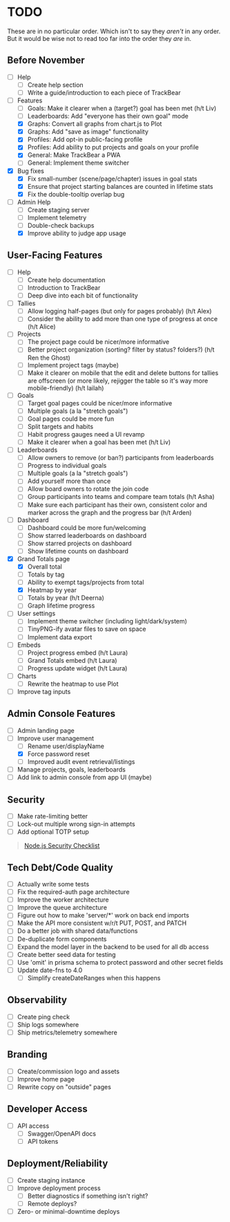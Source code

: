 # TODO

These are in no particular order. Which isn't to say they _aren't_ in any order. But it would be wise not to read too far into the order they _are_ in.

## Before November
- [ ] Help
  - [ ] Create help section
  - [ ] Write a guide/introduction to each piece of TrackBear
- [ ] Features
  - [ ] Goals: Make it clearer when a (target?) goal has been met (h/t Liv)
  - [ ] Leaderboards: Add "everyone has their own goal" mode
  - [X] Graphs: Convert all graphs from chart.js to Plot
  - [X] Graphs: Add "save as image" functionality
  - [X] Profiles: Add opt-in public-facing profile
  - [X] Profiles: Add ability to put projects and goals on your profile
  - [X] General: Make TrackBear a PWA
  - [ ] General: Implement theme switcher
- [X] Bug fixes
  - [X] Fix small-number (scene/page/chapter) issues in goal stats
  - [X] Ensure that project starting balances are counted in lifetime stats
  - [X] Fix the double-tooltip overlap bug
- [ ] Admin Help
  - [ ] Create staging server
  - [ ] Implement telemetry
  - [ ] Double-check backups
  - [X] Improve ability to judge app usage

## User-Facing Features
- [ ] Help
  - [ ] Create help documentation
  - [ ] Introduction to TrackBear
  - [ ] Deep dive into each bit of functionality
- [ ] Tallies
  - [ ] Allow logging half-pages (but only for pages probably) (h/t Alex)
  - [ ] Consider the ability to add more than one type of progress at once (h/t Alice)
- [ ] Projects
  - [ ] The project page could be nicer/more informative
  - [ ] Better project organization (sorting? filter by status? folders?) (h/t Ren the Ghost)
  - [ ] Implement project tags (maybe)
  - [ ] Make it clearer on mobile that the edit and delete buttons for tallies are offscreen (or more likely, rejigger the table so it's way more mobile-friendly) (h/t lailah)
- [ ] Goals
  - [ ] Target goal pages could be nicer/more informative
  - [ ] Multiple goals (a la "stretch goals")
  - [ ] Goal pages could be more fun
  - [ ] Split targets and habits
  - [ ] Habit progress gauges need a UI revamp
  - [ ] Make it clearer when a goal has been met (h/t Liv)
- [ ] Leaderboards
  - [ ] Allow owners to remove (or ban?) participants from leaderboards
  - [ ] Progress to individual goals
  - [ ] Multiple goals (a la "stretch goals")
  - [ ] Add yourself more than once
  - [ ] Allow board owners to rotate the join code
  - [ ] Group participants into teams and compare team totals (h/t Asha)
  - [ ] Make sure each participant has their own, consistent color and marker across the graph and the progress bar (h/t Arden)
- [ ] Dashboard
  - [ ] Dashboard could be more fun/welcoming
  - [ ] Show starred leaderboards on dashboard
  - [ ] Show starred projects on dashboard
  - [ ] Show lifetime counts on dashboard
- [X] Grand Totals page
  - [X] Overall total
  - [ ] Totals by tag
  - [ ] Ability to exempt tags/projects from total
  - [X] Heatmap by year
  - [ ] Totals by year (h/t Deerna)
  - [ ] Graph lifetime progress
- [ ] User settings
  - [ ] Implement theme switcher (including light/dark/system)
  - [ ] TinyPNG-ify avatar files to save on space
  - [ ] Implement data export
- [ ] Embeds
  - [ ] Project progress embed (h/t Laura)
  - [ ] Grand Totals embed (h/t Laura)
  - [ ] Progress update widget (h/t Laura)
- [ ] Charts
  - [ ] Rewrite the heatmap to use Plot
- [ ] Improve tag inputs

## Admin Console Features
- [ ] Admin landing page
- [ ] Improve user management
  - [ ] Rename user/displayName
  - [X] Force password reset
  - [ ] Improved audit event retrieval/listings
- [ ] Manage projects, goals, leaderboards
- [ ] Add link to admin console from app UI (maybe)

## Security
- [ ] Make rate-limiting better
- [ ] Lock-out multiple wrong sign-in attempts
- [ ] Add optional TOTP setup

> [Node.js Security Checklist](https://blog.risingstack.com/node-js-security-checklist/)

## Tech Debt/Code Quality
- [ ] Actually write some tests
- [ ] Fix the required-auth page architecture
- [ ] Improve the worker architecture
- [ ] Improve the queue architecture
- [ ] Figure out how to make 'server/*' work on back end imports
- [ ] Make the API more consistent w/r/t PUT, POST, and PATCH
- [ ] Do a better job with shared data/functions
- [ ] De-duplicate form components
- [ ] Expand the model layer in the backend to be used for all db access
- [ ] Create better seed data for testing
- [ ] Use 'omit' in prisma schema to protect password and other secret fields
- [ ] Update date-fns to 4.0
  - [ ] Simplify createDateRanges when this happens

## Observability
- [ ] Create ping check
- [ ] Ship logs somewhere
- [ ] Ship metrics/telemetry somewhere

## Branding
- [ ] Create/commission logo and assets
- [ ] Improve home page
- [ ] Rewrite copy on "outside" pages

## Developer Access
- [ ] API access
  - [ ] Swagger/OpenAPI docs
  - [ ] API tokens

## Deployment/Reliability
- [ ] Create staging instance
- [ ] Improve deployment process
  - [ ] Better diagnostics if something isn't right?
  - [ ] Remote deploys?
- [ ] Zero- or minimal-downtime deploys
